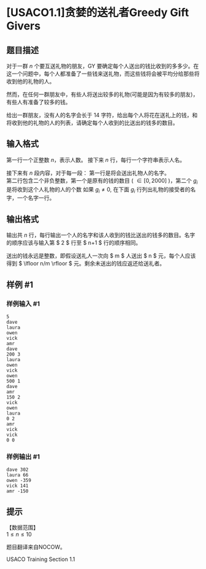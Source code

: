 # [USACO1.1]贪婪的送礼者Greedy Gift Givers

## 题目描述

对于一群 $n$ 个要互送礼物的朋友，GY 要确定每个人送出的钱比收到的多多少。在这一个问题中，每个人都准备了一些钱来送礼物，而这些钱将会被平均分给那些将收到他的礼物的人。  

然而，在任何一群朋友中，有些人将送出较多的礼物(可能是因为有较多的朋友)，有些人有准备了较多的钱。  

给出一群朋友，没有人的名字会长于 $14$ 字符，给出每个人将花在送礼上的钱，和将收到他的礼物的人的列表，请确定每个人收到的比送出的钱多的数目。


## 输入格式

第一行一个正整数 $n$，表示人数。
接下来 $n$ 行，每行一个字符串表示人名。

接下来有 $n$ 段内容，对于每一段：
第一行是将会送出礼物人的名字。  
第二行包含二个非负整数，第一个是原有的钱的数目 ( $\in [0,2000]$ )，第二个 $g_i$ 是将收到这个人礼物的人的个数 如果 $g_i \neq 0$, 在下面 $g_i$ 行列出礼物的接受者的名字，一个名字一行。


## 输出格式

输出共 $n$ 行，每行输出一个人的名字和该人收到的钱比送出的钱多的数目。名字的顺序应该与输入第 $ 2 $ 行至 $ n+1 $ 行的顺序相同。

送出的钱永远是整数，即假设送礼人一次向 $ m $ 人送出 $ n $ 元，每个人应该得到 $ \lfloor n/m 
\rfloor $ 元。剩余未送出的钱应返还给送礼者。

## 样例 #1

### 样例输入 #1
```
5
dave
laura
owen
vick
amr
dave
200 3
laura
owen
vick
owen
500 1
dave
amr
150 2
vick
owen
laura
0 2
amr
vick
vick
0 0
```

### 样例输出 #1

```
dave 302
laura 66
owen -359
vick 141
amr -150
```

## 提示

【数据范围】  
$1\le n \le 10$

题目翻译来自NOCOW。

USACO Training Section 1.1

